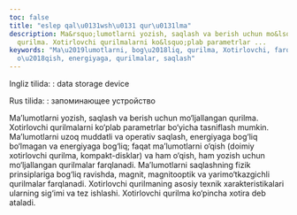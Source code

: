 ```yaml
---
toc: false
title: "eslep qal\u0131wsh\u0131 qur\u0131lma"
description: Ma&rsquo;lumotlarni yozish, saqlash va berish uchun mo&lsquo;ljallangan
  qurilma. Xotirlovchi qurilmalarni ko&lsquo;plab parametrlar ...
keywords: "Ma\u2019lumotlarni, bog\u2018liq, qurilma, Xotirlovchi, farqlanadi, yozish,
  o\u2018qish, energiyaga, qurilmalar, saqlash"
---
```


Ingliz tilida:
:   data storage device

Rus tilida:
:   запоминающее устройство

Ma’lumotlarni yozish, saqlash va berish uchun mo‘ljallangan qurilma. Xotirlovchi qurilmalarni ko‘plab parametrlar bo‘yicha tasniflash mumkin. Ma’lumotlarni uzoq muddatli va operativ saqlash, energiyaga bog‘liq bo‘lmagan va energiyaga bog‘liq; faqat ma’lumotlarni o‘qish (doimiy xotirlovchi qurilma, kompakt-disklar) va ham o‘qish, ham yozish uchun mo‘ljallangan qurilmalar farqlanadi. Ma’lumotlarni saqlashning fizik prinsiplariga bog‘liq ravishda, magnit, magnitooptik va yarimo‘tkazgichli qurilmalar farqlanadi. Xotirlovchi qurilmaning asosiy texnik xarakteristikalari ularning sig‘imi va tez ishlashi. Xotirlovchi qurilma ko‘pincha xotira deb ataladi.
